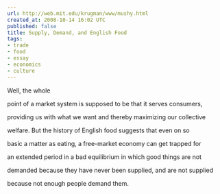 ```yaml
---
url: http://web.mit.edu/krugman/www/mushy.html
created_at: 2008-10-14 16:02 UTC
published: false
title: Supply, Demand, and English Food
tags:
- trade
- food
- essay
- economics
- culture
---
```


Well, the whole

point of a market system is supposed to be that it serves consumers,

providing us with what we want and thereby maximizing our collective

welfare. But the history of English food suggests that even on so

basic a matter as eating, a free-market economy can get trapped for

an extended period in a bad equilibrium in which good things are not

demanded because they have never been supplied, and are not supplied

because not enough people demand them.
